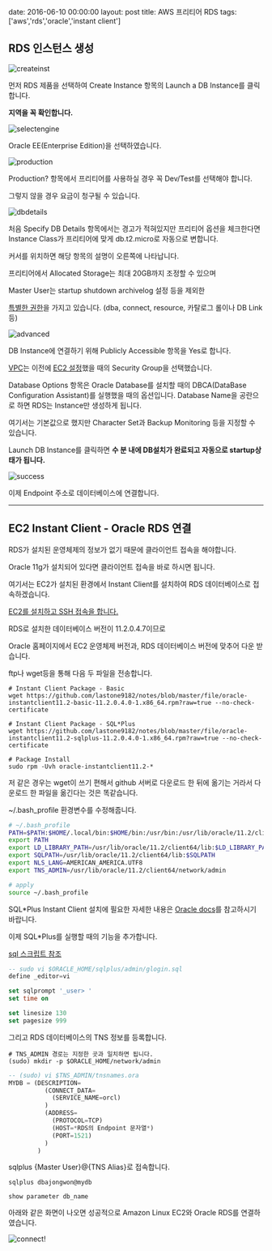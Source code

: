 date: 2016-06-10 00:00:00
layout: post
title: AWS 프리티어 RDS
tags: ['aws','rds','oracle','instant client']

## RDS 인스턴스 생성

![createinst](//s3.ap-northeast-2.amazonaws.com/jongwony/blog/aws/rds_createinst.png)

먼저 RDS 제품을 선택하여 Create Instance 항목의 Launch a DB Instance를 클릭합니다.

**지역을 꼭 확인합니다.**

![selectengine](//s3.ap-northeast-2.amazonaws.com/jongwony/blog/aws/rds_selectengine.png)

Oracle EE(Enterprise Edition)을 선택하였습니다.

![production](//s3.ap-northeast-2.amazonaws.com/jongwony/blog/aws/rds_production.png)

<div class='warn'>
Production? 항목에서 프리티어를 사용하실 경우 꼭 Dev/Test를 선택해야 합니다.

그렇지 않을 경우 요금이 청구될 수 있습니다.
</div>

![dbdetails](//s3.ap-northeast-2.amazonaws.com/jongwony/blog/aws/rds_dbdetail.png)

처음 Specify DB Details 항목에서는 경고가 적혀있지만 프리티어 옵션을 체크한다면 Instance Class가 프리티어에 맞게 db.t2.micro로 자동으로 변합니다.

커서를 위치하면 해당 항목의 설명이 오른쪽에 나타납니다.

프리티어에서 Allocated Storage는 최대 20GB까지 조정할 수 있으며

Master User는 startup shutdown archivelog 설정 등을 제외한

[특별한 권한](//docs.aws.amazon.com/AmazonRDS/latest/UserGuide/UsingWithRDS.MasterAccounts.html)을 가지고 있습니다. (dba, connect, resource, 카탈로그 롤이나 DB Link 등)

![advanced](//s3.ap-northeast-2.amazonaws.com/jongwony/blog/aws/rds_advanced.png)

DB Instance에 연결하기 위해 Publicly Accessible 항목을 Yes로 합니다.

[VPC](//docs.aws.amazon.com/AmazonRDS/latest/UserGuide/Overview.RDSVPC.html)는 이전에 [EC2 설정](/2016/05/24/aws-ec2.html)했을 때의 Security Group을 선택했습니다.

Database Options 항목은 Oracle Database를 설치할 때의 DBCA(DataBase Configuration Assistant)를 실행했을 때의 옵션입니다. Database Name을 공란으로 하면 RDS는 Instance만 생성하게 됩니다.

여기서는 기본값으로 했지만 Character Set과 Backup Monitoring 등을 지정할 수 있습니다.

Launch DB Instance를 클릭하면 **수 분 내에 DB설치가 완료되고 자동으로 startup상태가 됩니다.**

![success](//s3.ap-northeast-2.amazonaws.com/jongwony/blog/aws/rds_success.png)

이제 Endpoint 주소로 데이터베이스에 연결합니다.

---

## EC2 Instant Client - Oracle RDS 연결

RDS가 설치된 운영체제의 정보가 없기 때문에 클라이언트 접속을 해야합니다.

Oracle 11g가 설치되어 있다면 클라이언트 접속을 바로 하시면 됩니다.

여기서는 EC2가 설치된 환경에서 Instant Client를 설치하여 RDS 데이터베이스로 접속하겠습니다.

[EC2를 설치하고 SSH 접속을 합니다.](/2016/05/24/aws-ec2.html)

RDS로 설치한 데이터베이스 버전이 11.2.0.4.7이므로

Oracle 홈페이지에서 EC2 운영체제 버전과, RDS 데이터베이스 버전에 맞추어 다운 받습니다.

ftp나 wget등을 통해 다음 두 파일을 전송합니다.

```
# Instant Client Package - Basic
wget https://github.com/lastone9182/notes/blob/master/file/oracle-instantclient11.2-basic-11.2.0.4.0-1.x86_64.rpm?raw=true --no-check-certificate

# Instant Client Package - SQL*Plus
wget https://github.com/lastone9182/notes/blob/master/file/oracle-instantclient11.2-sqlplus-11.2.0.4.0-1.x86_64.rpm?raw=true --no-check-certificate

# Package Install
sudo rpm -Uvh oracle-instantclient11.2-*
```

저 같은 경우는 wget이 쓰기 편해서 github 서버로 다운로드 한 뒤에 옮기는 거라서 다운로드 한 파일을 옮긴다는 것은 똑같습니다.

~/.bash_profile 환경변수를 수정해줍니다.

```bash
# ~/.bash_profile
PATH=$PATH:$HOME/.local/bin:$HOME/bin:/usr/bin:/usr/lib/oracle/11.2/client64/bin
export PATH
export LD_LIBRARY_PATH=/usr/lib/oracle/11.2/client64/lib:$LD_LIBRARY_PATH
export SQLPATH=/usr/lib/oracle/11.2/client64/lib:$SQLPATH
export NLS_LANG=AMERICAN_AMERICA.UTF8
export TNS_ADMIN=/usr/lib/oracle/11.2/client64/network/admin

# apply
source ~/.bash_profile
```

SQL*Plus Instant Client 설치에 필요한 자세한 내용은 [Oracle docs](//docs.oracle.com/cd/B19306_01/server.102/b14357/ape.htm)를 참고하시기 바랍니다.

이제 SQL*Plus를 실행할 때의 기능을 추가합니다.

[sql 스크립트 참조](/2016/02/18/sqlpluscript.html)

```sql
-- sudo vi $ORACLE_HOME/sqlplus/admin/glogin.sql
define _editor=vi

set sqlprompt '_user> '
set time on

set linesize 130
set pagesize 999
```

그리고 RDS 데이터베이스의 TNS 정보를 등록합니다.

```
# TNS_ADMIN 경로는 지정한 곳과 일치하면 됩니다.
(sudo) mkdir -p $ORACLE_HOME/network/admin
```

```sql
-- (sudo) vi $TNS_ADMIN/tnsnames.ora
MYDB = (DESCRIPTION=
          (CONNECT_DATA=
            (SERVICE_NAME=orcl)
          )
          (ADDRESS=
            (PROTOCOL=TCP)
            (HOST=*RDS의 Endpoint 문자열*)
            (PORT=1521)
          )
        )
```

sqlplus {Master User}@{TNS Alias}로 접속합니다.

```
sqlplus dbajongwon@mydb

show parameter db_name
```

아래와 같은 화면이 나오면 성공적으로 Amazon Linux EC2와 Oracle RDS를 연결하였습니다.

![connect!](//s3.ap-northeast-2.amazonaws.com/jongwony/blog/aws/rds_connect.png)
